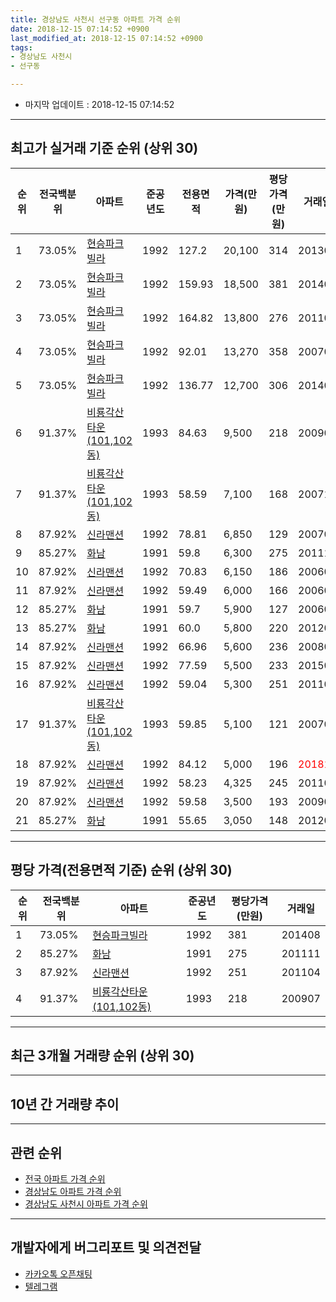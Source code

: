 ```yaml
---
title: 경상남도 사천시 선구동 아파트 가격 순위
date: 2018-12-15 07:14:52 +0900
last_modified_at: 2018-12-15 07:14:52 +0900
tags:
- 경상남도 사천시
- 선구동

---
```


* 마지막 업데이트 : 2018-12-15 07:14:52

---

## 최고가 실거래 기준 순위 (상위 30)


|순위|전국백분위|아파트|준공년도|전용면적|가격(만원)|평당가격(만원)|거래일|
|---|---|---|---|---|---|---|---|
|1|73.05%|[현승파크빌라](https://search.naver.com/search.naver?query=%EA%B2%BD%EC%83%81%EB%82%A8%EB%8F%84+%EC%82%AC%EC%B2%9C%EC%8B%9C+%EC%84%A0%EA%B5%AC%EB%8F%99+%ED%98%84%EC%8A%B9%ED%8C%8C%ED%81%AC%EB%B9%8C%EB%9D%BC)|1992|127.2|20,100|314|201302|
|2|73.05%|[현승파크빌라](https://search.naver.com/search.naver?query=%EA%B2%BD%EC%83%81%EB%82%A8%EB%8F%84+%EC%82%AC%EC%B2%9C%EC%8B%9C+%EC%84%A0%EA%B5%AC%EB%8F%99+%ED%98%84%EC%8A%B9%ED%8C%8C%ED%81%AC%EB%B9%8C%EB%9D%BC)|1992|159.93|18,500|381|201408|
|3|73.05%|[현승파크빌라](https://search.naver.com/search.naver?query=%EA%B2%BD%EC%83%81%EB%82%A8%EB%8F%84+%EC%82%AC%EC%B2%9C%EC%8B%9C+%EC%84%A0%EA%B5%AC%EB%8F%99+%ED%98%84%EC%8A%B9%ED%8C%8C%ED%81%AC%EB%B9%8C%EB%9D%BC)|1992|164.82|13,800|276|201104|
|4|73.05%|[현승파크빌라](https://search.naver.com/search.naver?query=%EA%B2%BD%EC%83%81%EB%82%A8%EB%8F%84+%EC%82%AC%EC%B2%9C%EC%8B%9C+%EC%84%A0%EA%B5%AC%EB%8F%99+%ED%98%84%EC%8A%B9%ED%8C%8C%ED%81%AC%EB%B9%8C%EB%9D%BC)|1992|92.01|13,270|358|200702|
|5|73.05%|[현승파크빌라](https://search.naver.com/search.naver?query=%EA%B2%BD%EC%83%81%EB%82%A8%EB%8F%84+%EC%82%AC%EC%B2%9C%EC%8B%9C+%EC%84%A0%EA%B5%AC%EB%8F%99+%ED%98%84%EC%8A%B9%ED%8C%8C%ED%81%AC%EB%B9%8C%EB%9D%BC)|1992|136.77|12,700|306|201401|
|6|91.37%|[비룡각산타운(101,102동)](https://search.naver.com/search.naver?query=%EA%B2%BD%EC%83%81%EB%82%A8%EB%8F%84+%EC%82%AC%EC%B2%9C%EC%8B%9C+%EC%84%A0%EA%B5%AC%EB%8F%99+%EB%B9%84%EB%A3%A1%EA%B0%81%EC%82%B0%ED%83%80%EC%9A%B4%28101%2C102%EB%8F%99%29)|1993|84.63|9,500|218|200907|
|7|91.37%|[비룡각산타운(101,102동)](https://search.naver.com/search.naver?query=%EA%B2%BD%EC%83%81%EB%82%A8%EB%8F%84+%EC%82%AC%EC%B2%9C%EC%8B%9C+%EC%84%A0%EA%B5%AC%EB%8F%99+%EB%B9%84%EB%A3%A1%EA%B0%81%EC%82%B0%ED%83%80%EC%9A%B4%28101%2C102%EB%8F%99%29)|1993|58.59|7,100|168|200711|
|8|87.92%|[신라맨션](https://search.naver.com/search.naver?query=%EA%B2%BD%EC%83%81%EB%82%A8%EB%8F%84+%EC%82%AC%EC%B2%9C%EC%8B%9C+%EC%84%A0%EA%B5%AC%EB%8F%99+%EC%8B%A0%EB%9D%BC%EB%A7%A8%EC%85%98)|1992|78.81|6,850|129|200704|
|9|85.27%|[화남](https://search.naver.com/search.naver?query=%EA%B2%BD%EC%83%81%EB%82%A8%EB%8F%84+%EC%82%AC%EC%B2%9C%EC%8B%9C+%EC%84%A0%EA%B5%AC%EB%8F%99+%ED%99%94%EB%82%A8)|1991|59.8|6,300|275|201111|
|10|87.92%|[신라맨션](https://search.naver.com/search.naver?query=%EA%B2%BD%EC%83%81%EB%82%A8%EB%8F%84+%EC%82%AC%EC%B2%9C%EC%8B%9C+%EC%84%A0%EA%B5%AC%EB%8F%99+%EC%8B%A0%EB%9D%BC%EB%A7%A8%EC%85%98)|1992|70.83|6,150|186|200601|
|11|87.92%|[신라맨션](https://search.naver.com/search.naver?query=%EA%B2%BD%EC%83%81%EB%82%A8%EB%8F%84+%EC%82%AC%EC%B2%9C%EC%8B%9C+%EC%84%A0%EA%B5%AC%EB%8F%99+%EC%8B%A0%EB%9D%BC%EB%A7%A8%EC%85%98)|1992|59.49|6,000|166|200606|
|12|85.27%|[화남](https://search.naver.com/search.naver?query=%EA%B2%BD%EC%83%81%EB%82%A8%EB%8F%84+%EC%82%AC%EC%B2%9C%EC%8B%9C+%EC%84%A0%EA%B5%AC%EB%8F%99+%ED%99%94%EB%82%A8)|1991|59.7|5,900|127|200603|
|13|85.27%|[화남](https://search.naver.com/search.naver?query=%EA%B2%BD%EC%83%81%EB%82%A8%EB%8F%84+%EC%82%AC%EC%B2%9C%EC%8B%9C+%EC%84%A0%EA%B5%AC%EB%8F%99+%ED%99%94%EB%82%A8)|1991|60.0|5,800|220|201206|
|14|87.92%|[신라맨션](https://search.naver.com/search.naver?query=%EA%B2%BD%EC%83%81%EB%82%A8%EB%8F%84+%EC%82%AC%EC%B2%9C%EC%8B%9C+%EC%84%A0%EA%B5%AC%EB%8F%99+%EC%8B%A0%EB%9D%BC%EB%A7%A8%EC%85%98)|1992|66.96|5,600|236|200804|
|15|87.92%|[신라맨션](https://search.naver.com/search.naver?query=%EA%B2%BD%EC%83%81%EB%82%A8%EB%8F%84+%EC%82%AC%EC%B2%9C%EC%8B%9C+%EC%84%A0%EA%B5%AC%EB%8F%99+%EC%8B%A0%EB%9D%BC%EB%A7%A8%EC%85%98)|1992|77.59|5,500|233|201506|
|16|87.92%|[신라맨션](https://search.naver.com/search.naver?query=%EA%B2%BD%EC%83%81%EB%82%A8%EB%8F%84+%EC%82%AC%EC%B2%9C%EC%8B%9C+%EC%84%A0%EA%B5%AC%EB%8F%99+%EC%8B%A0%EB%9D%BC%EB%A7%A8%EC%85%98)|1992|59.04|5,300|251|201104|
|17|91.37%|[비룡각산타운(101,102동)](https://search.naver.com/search.naver?query=%EA%B2%BD%EC%83%81%EB%82%A8%EB%8F%84+%EC%82%AC%EC%B2%9C%EC%8B%9C+%EC%84%A0%EA%B5%AC%EB%8F%99+%EB%B9%84%EB%A3%A1%EA%B0%81%EC%82%B0%ED%83%80%EC%9A%B4%28101%2C102%EB%8F%99%29)|1993|59.85|5,100|121|200709|
|18|87.92%|[신라맨션](https://search.naver.com/search.naver?query=%EA%B2%BD%EC%83%81%EB%82%A8%EB%8F%84+%EC%82%AC%EC%B2%9C%EC%8B%9C+%EC%84%A0%EA%B5%AC%EB%8F%99+%EC%8B%A0%EB%9D%BC%EB%A7%A8%EC%85%98)|1992|84.12|5,000|196|<span style="color:red">201811</span>|
|19|87.92%|[신라맨션](https://search.naver.com/search.naver?query=%EA%B2%BD%EC%83%81%EB%82%A8%EB%8F%84+%EC%82%AC%EC%B2%9C%EC%8B%9C+%EC%84%A0%EA%B5%AC%EB%8F%99+%EC%8B%A0%EB%9D%BC%EB%A7%A8%EC%85%98)|1992|58.23|4,325|245|201104|
|20|87.92%|[신라맨션](https://search.naver.com/search.naver?query=%EA%B2%BD%EC%83%81%EB%82%A8%EB%8F%84+%EC%82%AC%EC%B2%9C%EC%8B%9C+%EC%84%A0%EA%B5%AC%EB%8F%99+%EC%8B%A0%EB%9D%BC%EB%A7%A8%EC%85%98)|1992|59.58|3,500|193|200907|
|21|85.27%|[화남](https://search.naver.com/search.naver?query=%EA%B2%BD%EC%83%81%EB%82%A8%EB%8F%84+%EC%82%AC%EC%B2%9C%EC%8B%9C+%EC%84%A0%EA%B5%AC%EB%8F%99+%ED%99%94%EB%82%A8)|1991|55.65|3,050|148|201208|


---

## 평당 가격(전용면적 기준) 순위 (상위 30)


|순위|전국백분위|아파트|준공년도|평당가격(만원)|거래일|
|---|---|---|---|---|---|
|1|73.05%|[현승파크빌라](https://search.naver.com/search.naver?query=%EA%B2%BD%EC%83%81%EB%82%A8%EB%8F%84+%EC%82%AC%EC%B2%9C%EC%8B%9C+%EC%84%A0%EA%B5%AC%EB%8F%99+%ED%98%84%EC%8A%B9%ED%8C%8C%ED%81%AC%EB%B9%8C%EB%9D%BC)|1992|381|201408|
|2|85.27%|[화남](https://search.naver.com/search.naver?query=%EA%B2%BD%EC%83%81%EB%82%A8%EB%8F%84+%EC%82%AC%EC%B2%9C%EC%8B%9C+%EC%84%A0%EA%B5%AC%EB%8F%99+%ED%99%94%EB%82%A8)|1991|275|201111|
|3|87.92%|[신라맨션](https://search.naver.com/search.naver?query=%EA%B2%BD%EC%83%81%EB%82%A8%EB%8F%84+%EC%82%AC%EC%B2%9C%EC%8B%9C+%EC%84%A0%EA%B5%AC%EB%8F%99+%EC%8B%A0%EB%9D%BC%EB%A7%A8%EC%85%98)|1992|251|201104|
|4|91.37%|[비룡각산타운(101,102동)](https://search.naver.com/search.naver?query=%EA%B2%BD%EC%83%81%EB%82%A8%EB%8F%84+%EC%82%AC%EC%B2%9C%EC%8B%9C+%EC%84%A0%EA%B5%AC%EB%8F%99+%EB%B9%84%EB%A3%A1%EA%B0%81%EC%82%B0%ED%83%80%EC%9A%B4%28101%2C102%EB%8F%99%29)|1993|218|200907|


---

## 최근 3개월 거래량 순위 (상위 30)


<div style="width:100%;">
    <canvas id="deal_count_ranking" height="250"></canvas>
</div>


<script>
new Chart(document.getElementById("deal_count_ranking"), {
    type: 'horizontalBar',
    data: {
        labels: ['신라맨션'],
        datasets: [{
            label: '실거래 수',
            data: [1],
            borderColor: "rgba(255, 0, 128, 1)",
            backgroundColor: "rgba(255, 0, 128, 0.5)",
            fill: false,
        }]
    },
    options: {
        responsive: true,
        title: {
            display: true,
            text: '최근 3개월 거래량 순위'
        },
        tooltips: {
            mode: 'index',
            intersect: false,
            callbacks: {
                title: function(tooltipItems, data) {
                    return "실거래 수:";
                },
                label: function(tooltipItem, data) {
                    return data.labels[tooltipItem.index] + ": " + tooltipItem.xLabel;
                }
            }
        },
        hover: {
            mode: 'nearest',
            intersect: true
        },
        scales: {
            xAxes: [{
                display: true,
                scaleLabel: {
                    display: true,
                    labelString: '실거래 수'
                },
                ticks: {
                    suggestedMin: 0,
                }
            }],
            yAxes: [{
                display: true,
                ticks: {
                    autoSkip: false,
                    callback: function(value, index, values) {
                        if (value.length > 15)
                            return value.substr(0, 13) + "...";
                        else
                            return value;
                    }
                },
                scaleLabel: {
                    display: false,
                }
            }]
        }
    }
});

</script>


---

## 10년 간 거래량 추이


<div style="width:100%;">
    <canvas id="deal_progress" height="250"></canvas>
</div>

<script>
new Chart(document.getElementById("deal_progress"), {
    type: 'line',
    data: {
        labels: ['200812','200901','200902','200903','200904','200905','200906','200907','200908','200909','200910','200911','200912','201001','201002','201003','201004','201005','201006','201007','201008','201009','201010','201011','201012','201101','201102','201103','201104','201105','201106','201107','201108','201109','201110','201111','201112','201201','201202','201203','201204','201205','201206','201207','201208','201209','201210','201211','201212','201301','201302','201303','201304','201305','201306','201307','201308','201309','201310','201311','201312','201401','201402','201403','201404','201405','201406','201407','201408','201409','201410','201411','201412','201501','201502','201503','201504','201505','201506','201507','201508','201509','201510','201511','201512','201601','201602','201603','201604','201605','201606','201607','201608','201609','201610','201611','201612','201701','201702','201703','201704','201705','201706','201707','201708','201709','201710','201711','201712','201801','201802','201803','201804','201805','201806','201807','201808','201809','201810','201811','201812'],
        datasets: [{
            label: '실거래 수',
            pointRadius: 1,
            data: [0, 0, 0, 2, 1, 1, 3, 2, 1, 0, 1, 0, 0, 0, 0, 1, 0, 0, 0, 0, 0, 0, 1, 0, 1, 0, 0, 1, 3, 0, 0, 1, 0, 0, 1, 2, 1, 1, 1, 1, 0, 1, 1, 1, 1, 0, 0, 1, 0, 0, 1, 1, 0, 0, 0, 2, 2, 0, 1, 0, 0, 1, 0, 2, 1, 0, 0, 0, 1, 1, 0, 1, 3, 0, 0, 3, 2, 0, 3, 0, 2, 1, 0, 0, 0, 2, 0, 0, 0, 0, 0, 1, 0, 0, 0, 2, 0, 0, 0, 1, 0, 1, 1, 1, 0, 0, 0, 0, 0, 0, 0, 2, 0, 0, 0, 1, 0, 0, 0, 1, 0],
            borderColor: "rgba(255, 201, 14, 1)",
            backgroundColor: "rgba(255, 201, 14, 0.5)",
            fill: true,
        }]
    },
    options: {
        responsive: true,
        title: {
            display: true,
            text: '10년간 거래량 추이'
        },
        tooltips: {
            mode: 'index',
            intersect: false,
        },
        hover: {
            mode: 'nearest',
            intersect: true
        },
        scales: {
            xAxes: [{
                display: true,
                scaleLabel: {
                    display: true,
                    labelString: '년/월'
                }
            }],
            yAxes: [{
                display: true,
                ticks: {
                    suggestedMin: 0,
                },
                scaleLabel: {
                    display: true,
                    labelString: '실거래 수'
                }
            }]
        }
    }
});

</script>


---

## 관련 순위

- [전국 아파트 가격 순위](https://inasie.github.io/apt-ranking/전국)
- [경상남도 아파트 가격 순위](https://inasie.github.io/apt-ranking/경상남도)
- [경상남도 사천시 아파트 가격 순위](https://inasie.github.io/apt-ranking/경상남도-사천시)


---

## 개발자에게 버그리포트 및 의견전달

- [카카오톡 오픈채팅](https://open.kakao.com/o/gLJUAP4)
- [텔레그램](https://t.me/inasie)

